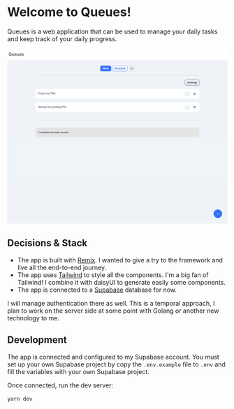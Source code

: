 # Welcome to Queues!

Queues is a web application that can be used to manage your daily tasks and
keep track of your daily progress.

![App overview](docs/images/app-overview.png)


## Decisions & Stack

- The app is built with [Remix](https://remix.run/). I wanted to give a try to the framework and live all the end-to-end journey.
- The app uses [Tailwind](https://tailwindcss.com/) to style all the components. I'm a big fan of Tailwind! I combine it with daisyUI to generate easily some components.
- The app is connected to a [Supabase](https://supabase.io/) database for now.

I will manage authentication there as well. This is a temporal approach, I plan to work on the server side at some point with 
Golang or another new technology to me.

## Development

The app is connected and configured to my Supabase account. You must set up your own Supabase project by
copy the `.env.example` file to `.env` and fill the variables with your own Supabase project.

Once connected, run the dev server:

```shellscript
yarn dev
```


